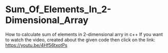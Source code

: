 # Sum_Of_Elements_In_2-Dimensional_Array
How to calculate sum of elements in 2-dimensional arry in c++
If you want to watch the video, created about the given code then click on the link:
https://youtu.be/4Hf56txotPs
 
